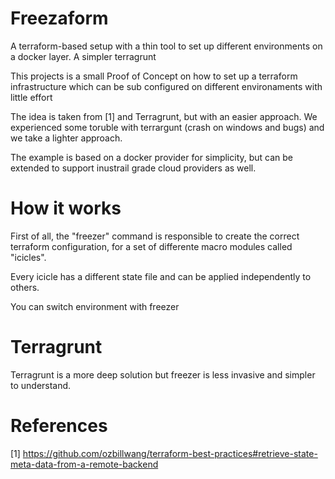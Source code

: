 # Freezaform
A terraform-based setup with a thin tool to set up different environments on a docker layer. A simpler terragrunt

This projects is a small Proof of Concept on how to set up a terraform infrastructure which can be sub configured on different environaments with little effort

The idea is taken from [1] and Terragrunt, but with an easier approach.
We experienced some toruble with terrargunt (crash on windows and bugs) and we take a lighter approach.

The example is based on a docker provider for simplicity, but can be extended to support inustrail grade cloud providers as well.

# How it works
First of all, the "freezer" command is responsible to create the correct terraform configuration, for a set of differente macro modules called "icicles".

Every icicle has a different state file and can be applied independently to others.

You can switch environment with 
 freezer <envname>

# Terragrunt

Terragrunt is a more deep solution but freezer is less invasive and simpler to understand.


# References
[1] https://github.com/ozbillwang/terraform-best-practices#retrieve-state-meta-data-from-a-remote-backend
